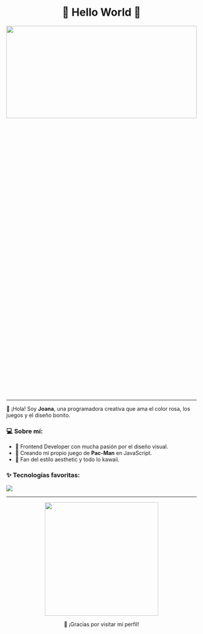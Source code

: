 <h1 align="center">🌸 Hello World 🌸</h1>

<p align="center">
  <img src="https://i.pinimg.com/736x/ee/7e/37/ee7e37cb632a41803080761ec74175be.jpg" width="100%" height="25%" />
</p>

---

🎀 ¡Hola! Soy **Joana**, una programadora creativa que ama el color rosa, los juegos y el diseño bonito.

### 💻 Sobre mí:
- 🌈 Frontend Developer con mucha pasión por el diseño visual.
- 👾 Creando mi propio juego de **Pac-Man** en JavaScript.
- 💅 Fan del estilo aesthetic y todo lo kawaii.

### ✨ Tecnologías favoritas:
<img src="https://skillicons.dev/icons?i=html,css,js,angular, laravel" />

---

<p align="center">
  <img src="https://media.giphy.com/media/hpp4Q4k64T8Ws/giphy.gif" width="300">
</p>

<p align="center">
  💌 ¡Gracias por visitar mi perfil!
</p>
